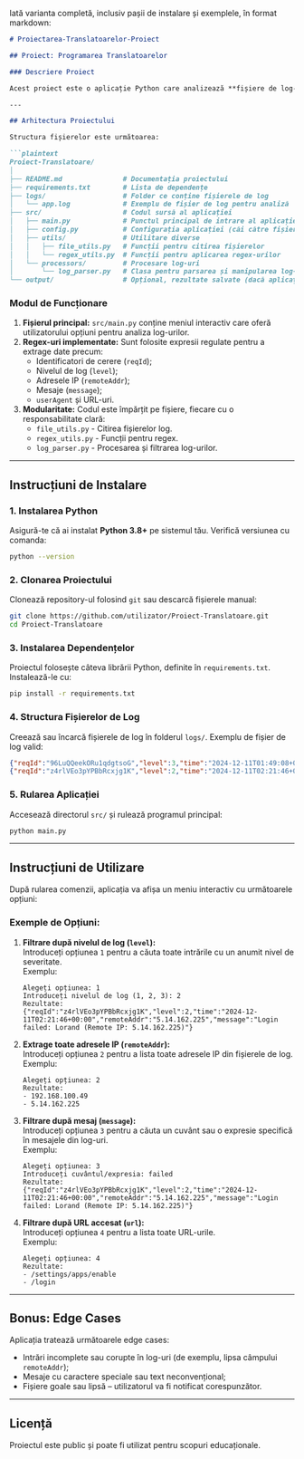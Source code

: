 Iată varianta completă, inclusiv pașii de instalare și exemplele, în format markdown:  

```markdown
# Proiectarea-Translatoarelor-Proiect

## Proiect: Programarea Translatoarelor

### Descriere Proiect

Acest proiect este o aplicație Python care analizează **fișiere de log-uri** și extrage informații utile folosind **expresii regulate (regex)**. Aplicația permite utilizatorului să interacționeze prin **meniul interactiv** în linia de comandă și oferă opțiuni variate pentru filtrarea și extragerea datelor relevante.

---

## Arhitectura Proiectului

Structura fișierelor este următoarea:

```plaintext
Proiect-Translatoare/
│
├── README.md               # Documentația proiectului
├── requirements.txt        # Lista de dependențe
├── logs/                   # Folder ce conține fișierele de log
│   └── app.log             # Exemplu de fișier de log pentru analiză
├── src/                    # Codul sursă al aplicației
│   ├── main.py             # Punctul principal de intrare al aplicației
│   ├── config.py           # Configurația aplicației (căi către fișiere, etc.)
│   ├── utils/              # Utilitare diverse
│   │   ├── file_utils.py   # Funcții pentru citirea fișierelor
│   │   └── regex_utils.py  # Funcții pentru aplicarea regex-urilor
│   └── processors/         # Procesare log-uri
│       └── log_parser.py   # Clasa pentru parsarea și manipularea log-urilor
└── output/                 # Opțional, rezultate salvate (dacă aplicația exportă ceva)
```

### Modul de Funcționare

1. **Fișierul principal:** `src/main.py` conține meniul interactiv care oferă utilizatorului opțiuni pentru analiza log-urilor.
2. **Regex-uri implementate:** Sunt folosite expresii regulate pentru a extrage date precum:
   - Identificatori de cerere (`reqId`);
   - Nivelul de log (`level`);
   - Adresele IP (`remoteAddr`);
   - Mesaje (`message`);
   - `userAgent` și URL-uri.
3. **Modularitate:** Codul este împărțit pe fișiere, fiecare cu o responsabilitate clară:
   - `file_utils.py` - Citirea fișierelor log.
   - `regex_utils.py` - Funcții pentru regex.
   - `log_parser.py` - Procesarea și filtrarea log-urilor.

---

## Instrucțiuni de Instalare

### 1. Instalarea Python
Asigură-te că ai instalat **Python 3.8+** pe sistemul tău. Verifică versiunea cu comanda:
```bash
python --version
```

### 2. Clonarea Proiectului
Clonează repository-ul folosind `git` sau descarcă fișierele manual:
```bash
git clone https://github.com/utilizator/Proiect-Translatoare.git
cd Proiect-Translatoare
```

### 3. Instalarea Dependențelor
Proiectul folosește câteva librării Python, definite în `requirements.txt`. Instalează-le cu:
```bash
pip install -r requirements.txt
```

### 4. Structura Fișierelor de Log
Creează sau încarcă fișierele de log în folderul `logs/`. Exemplu de fișier de log valid:
```json
{"reqId":"96LuQQeekORu1qdgtsoG","level":3,"time":"2024-12-11T01:49:08+00:00","remoteAddr":"192.168.100.49","message":"could not enable apps"}
{"reqId":"z4rlVEo3pYPBbRcxjg1K","level":2,"time":"2024-12-11T02:21:46+00:00","remoteAddr":"5.14.162.225","message":"Login failed: Lorand (Remote IP: 5.14.162.225)"}
```

### 5. Rularea Aplicației
Accesează directorul `src/` și rulează programul principal:
```bash
python main.py
```

---

## Instrucțiuni de Utilizare

După rularea comenzii, aplicația va afișa un meniu interactiv cu următoarele opțiuni:

### Exemple de Opțiuni:

1. **Filtrare după nivelul de log (`level`):**  
   Introduceți opțiunea `1` pentru a căuta toate intrările cu un anumit nivel de severitate.  
   Exemplu:
   ```plaintext
   Alegeți opțiunea: 1
   Introduceți nivelul de log (1, 2, 3): 2
   Rezultate:
   {"reqId":"z4rlVEo3pYPBbRcxjg1K","level":2,"time":"2024-12-11T02:21:46+00:00","remoteAddr":"5.14.162.225","message":"Login failed: Lorand (Remote IP: 5.14.162.225)"}
   ```

2. **Extrage toate adresele IP (`remoteAddr`):**  
   Introduceți opțiunea `2` pentru a lista toate adresele IP din fișierele de log.  
   Exemplu:
   ```plaintext
   Alegeți opțiunea: 2
   Rezultate:
   - 192.168.100.49
   - 5.14.162.225
   ```

3. **Filtrare după mesaj (`message`):**  
   Introduceți opțiunea `3` pentru a căuta un cuvânt sau o expresie specifică în mesajele din log-uri.  
   Exemplu:
   ```plaintext
   Alegeți opțiunea: 3
   Introduceți cuvântul/expresia: failed
   Rezultate:
   {"reqId":"z4rlVEo3pYPBbRcxjg1K","level":2,"time":"2024-12-11T02:21:46+00:00","remoteAddr":"5.14.162.225","message":"Login failed: Lorand (Remote IP: 5.14.162.225)"}
   ```

4. **Filtrare după URL accesat (`url`):**  
   Introduceți opțiunea `4` pentru a lista toate URL-urile.  
   Exemplu:
   ```plaintext
   Alegeți opțiunea: 4
   Rezultate:
   - /settings/apps/enable
   - /login
   ```

---

## Bonus: Edge Cases

Aplicația tratează următoarele edge cases:  
- Intrări incomplete sau corupte în log-uri (de exemplu, lipsa câmpului `remoteAddr`);  
- Mesaje cu caractere speciale sau text neconvențional;  
- Fișiere goale sau lipsă – utilizatorul va fi notificat corespunzător.

---

## Licență

Proiectul este public și poate fi utilizat pentru scopuri educaționale.
```